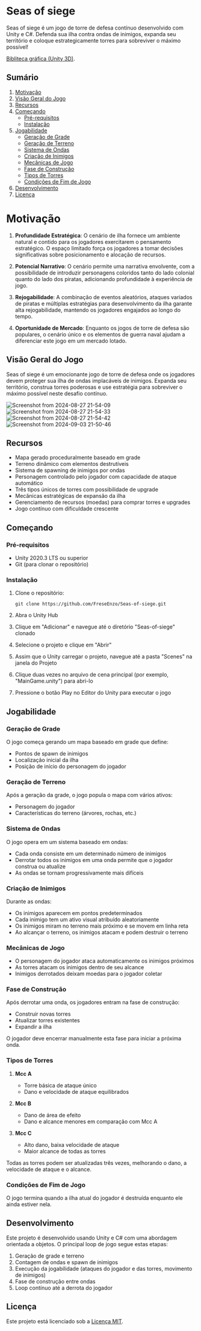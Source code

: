 # Seas of siege

Seas of siege é um jogo de torre de defesa contínuo desenvolvido com Unity e C#. Defenda sua ilha contra ondas de inimigos, expanda seu território e coloque estrategicamente torres para sobreviver o máximo possível!

[Bibliteca gráfica (Unity 3D)](unity_tutorial.md).

## Sumário
1. [Motivação](#motivação)
2. [Visão Geral do Jogo](#visão-geral-do-jogo)
3. [Recursos](#recursos)
4. [Começando](#começando)
   - [Pré-requisitos](#pré-requisitos)
   - [Instalação](#instalação)
5. [Jogabilidade](#jogabilidade)
   - [Geração de Grade](#geração-de-grade)
   - [Geração de Terreno](#geração-de-terreno)
   - [Sistema de Ondas](#sistema-de-ondas)
   - [Criação de Inimigos](#criação-de-inimigos)
   - [Mecânicas de Jogo](#mecânicas-de-jogo)
   - [Fase de Construção](#fase-de-construção)
   - [Tipos de Torres](#tipos-de-torres)
   - [Condições de Fim de Jogo](#condições-de-fim-de-jogo)
6. [Desenvolvimento](#desenvolvimento)
7. [Licença](#licença)

# Motivação

1. **Profundidade Estratégica**: O cenário de ilha fornece um ambiente natural e contido para os jogadores exercitarem o pensamento estratégico. O espaço limitado força os jogadores a tomar decisões significativas sobre posicionamento e alocação de recursos.

2. **Potencial Narrativo**: O cenário permite uma narrativa envolvente, com a possibilidade de introduzir personagens coloridos tanto do lado colonial quanto do lado dos piratas, adicionando profundidade à experiência de jogo.

3. **Rejogabilidade**: A combinação de eventos aleatórios, ataques variados de piratas e múltiplas estratégias para desenvolvimento da ilha garante alta rejogabilidade, mantendo os jogadores engajados ao longo do tempo.

4. **Oportunidade de Mercado**: Enquanto os jogos de torre de defesa são populares, o cenário único e os elementos de guerra naval ajudam a diferenciar este jogo em um mercado lotado.

## Visão Geral do Jogo

Seas of siege é um emocionante jogo de torre de defesa onde os jogadores devem proteger sua ilha de ondas implacáveis de inimigos. Expanda seu território, construa torres poderosas e use estratégia para sobreviver o máximo possível neste desafio contínuo.

![Screenshot from 2024-08-27 21-54-09](https://github.com/user-attachments/assets/2d6508d1-84cc-4678-abf3-aad1c05bb97b)
![Screenshot from 2024-08-27 21-54-33](https://github.com/user-attachments/assets/b58d1303-b4fb-42f7-810a-e52c2eea36cc)
![Screenshot from 2024-08-27 21-54-42](https://github.com/user-attachments/assets/bcac092d-e523-478c-ba09-7482e8246355)
![Screenshot from 2024-09-03 21-50-46](https://github.com/user-attachments/assets/9d072acd-4854-47cd-9174-d92309606895)

## Recursos

- Mapa gerado proceduralmente baseado em grade
- Terreno dinâmico com elementos destrutíveis
- Sistema de spawning de inimigos por ondas
- Personagem controlado pelo jogador com capacidade de ataque automático
- Três tipos únicos de torres com possibilidade de upgrade
- Mecânicas estratégicas de expansão da ilha
- Gerenciamento de recursos (moedas) para comprar torres e upgrades
- Jogo contínuo com dificuldade crescente

## Começando

### Pré-requisitos

- Unity 2020.3 LTS ou superior
- Git (para clonar o repositório)

### Instalação

1. Clone o repositório:
   ```
   git clone https://github.com/FreseEnzo/Seas-of-siege.git
   ```

2. Abra o Unity Hub

3. Clique em "Adicionar" e navegue até o diretório "Seas-of-siege" clonado

4. Selecione o projeto e clique em "Abrir"

5. Assim que o Unity carregar o projeto, navegue até a pasta "Scenes" na janela do Projeto

6. Clique duas vezes no arquivo de cena principal (por exemplo, "MainGame.unity") para abri-lo

7. Pressione o botão Play no Editor do Unity para executar o jogo

## Jogabilidade

### Geração de Grade

O jogo começa gerando um mapa baseado em grade que define:
- Pontos de spawn de inimigos
- Localização inicial da ilha
- Posição de início do personagem do jogador

### Geração de Terreno

Após a geração da grade, o jogo popula o mapa com vários ativos:
- Personagem do jogador
- Características do terreno (árvores, rochas, etc.)

### Sistema de Ondas

O jogo opera em um sistema baseado em ondas:
- Cada onda consiste em um determinado número de inimigos
- Derrotar todos os inimigos em uma onda permite que o jogador construa ou atualize
- As ondas se tornam progressivamente mais difíceis

### Criação de Inimigos

Durante as ondas:
- Os inimigos aparecem em pontos predeterminados
- Cada inimigo tem um ativo visual atribuído aleatoriamente
- Os inimigos miram no terreno mais próximo e se movem em linha reta
- Ao alcançar o terreno, os inimigos atacam e podem destruir o terreno

### Mecânicas de Jogo

- O personagem do jogador ataca automaticamente os inimigos próximos
- As torres atacam os inimigos dentro de seu alcance
- Inimigos derrotados deixam moedas para o jogador coletar

### Fase de Construção

Após derrotar uma onda, os jogadores entram na fase de construção:
- Construir novas torres
- Atualizar torres existentes
- Expandir a ilha

O jogador deve encerrar manualmente esta fase para iniciar a próxima onda.

### Tipos de Torres

1. **Mcc A**
   - Torre básica de ataque único
   - Dano e velocidade de ataque equilibrados

2. **Mcc B**
   - Dano de área de efeito
   - Dano e alcance menores em comparação com Mcc A

3. **Mcc C**
   - Alto dano, baixa velocidade de ataque
   - Maior alcance de todas as torres

Todas as torres podem ser atualizadas três vezes, melhorando o dano, a velocidade de ataque e o alcance.

### Condições de Fim de Jogo

O jogo termina quando a ilha atual do jogador é destruída enquanto ele ainda estiver nela.

## Desenvolvimento

Este projeto é desenvolvido usando Unity e C# com uma abordagem orientada a objetos. O principal loop de jogo segue estas etapas:

1. Geração de grade e terreno
2. Contagem de ondas e spawn de inimigos
3. Execução da jogabilidade (ataques do jogador e das torres, movimento de inimigos)
4. Fase de construção entre ondas
5. Loop contínuo até a derrota do jogador

## Licença

Este projeto está licenciado sob a [Licença MIT](https://github.com/FreseEnzo/Seas-of-siege/blob/main/LICENSE).